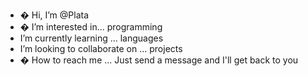 - � Hi, I’m @Plata
- � I’m interested in... programming
- I’m currently learning ... languages
- I’m looking to collaborate on ... projects
- � How to reach me ... Just send a message and I'll get back to you

<!---
Killjoyw/Killjoyw is a ✨ special ✨ repository because its `README.md` (this file) appears on your GitHub profile.
You can click the Preview link to take a look at your changes.
--->
